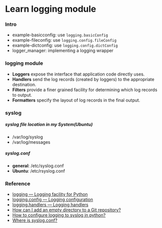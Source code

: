 # Learn logging module

### Intro
- example-basicconfig: use `logging.basicConfig`
- example-fileconfig: use `logging.config.fileConfig`
- example-dictconfig: use `logging.config.dictConfig`
- logger_manager: implementing a logging wrapper


### logging module
- **Loggers** expose the interface that application code directly uses.
- **Handlers** send the log records (created by loggers) to the appropriate destination.
- **Filters** provide a finer grained facility for determining which log records to output.
- **Formatters** specify the layout of log records in the final output.


### syslog
##### syslog file location in my System(Ubuntu)
- /var/log/syslog
- /var/log/messages

##### syslog.conf
- **general**:  /etc/syslog.conf
- **Ubuntu**: /etc/rsyslog.conf


### Reference
- [logging — Logging facility for Python](https://docs.python.org/3/library/logging.html)
- [logging.config — Logging configuration](https://docs.python.org/3/library/logging.config.html)
- [logging.handlers — Logging handlers](https://docs.python.org/3/library/logging.handlers.html)
- [How can I add an empty directory to a Git repository?](http://stackoverflow.com/questions/115983/how-can-i-add-an-empty-directory-to-a-git-repository)
- [How to configure logging to syslog in python?](http://stackoverflow.com/questions/3968669/how-to-configure-logging-to-syslog-in-python)
- [Where is syslog.conf?](http://askubuntu.com/questions/42152/where-is-syslog-conf)

